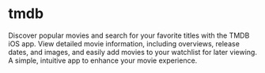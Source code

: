 # tmdb
Discover popular movies and search for your favorite titles with the TMDB iOS app. View detailed movie information, including overviews, release dates, and images, and easily add movies to your watchlist for later viewing. A simple, intuitive app to enhance your movie experience.
